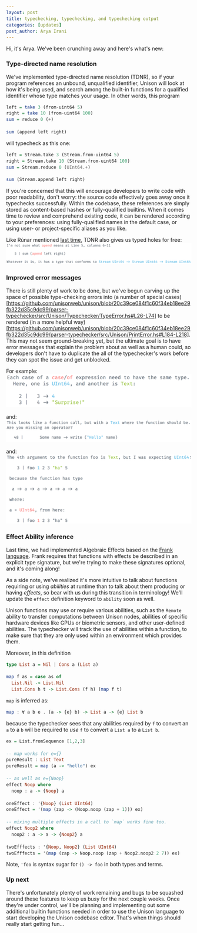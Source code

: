 ```yaml
---
layout: post
title: typechecking, typechecking, and typechecking output
categories: [updates]
post_author: Arya Irani
---
```


Hi, it's Arya.  We've been crunching away and here's what's new:

### Type-directed name resolution

We've implemented type-directed name resolution (TDNR), so if your program references an unbound, unqualified identifier, Unison will look at how it's being used, and search among the built-in functions for a qualified identifier whose type matches your usage.  In other words, this program

```haskell
left = take 3 (from-uint64 5)
right = take 10 (from-uint64 100)
sum = reduce 0 (+)

sum (append left right)
```

will typecheck as this one:

```haskell
left = Stream.take 3 (Stream.from-uint64 5)
right = Stream.take 10 (Stream.from-uint64 100)
sum = Stream.reduce 0 (UInt64.+)

sum (Stream.append left right)
```

If you're concerned that this will encourage developers to write code with poor readability, don't worry: the source code effectively goes away once it typechecks successfully.  Within the codebase, these references are simply stored as content-based hashes or fully-qualified builtins. When it comes time to review and comprehend existing code, it can be rendered according to your preferences: using fully-qualified names in the default case, or using user- or project-specific aliases as you like.

Like Rúnar mentioned [last time](/2018-08-07/update.html), TDNR also gives us typed holes for free:
![I don't know what "apend" means.](/Resources/UnisonError-i-dunno-what-apend-means.png)

### Improved error messages

There is still plenty of work to be done, but we've begun carving up the space of possible type-checking errors into (a number of special cases)[https://github.com/unisonweb/unison/blob/20c39ce084f1c60f34eb18ee29fb322d35c9dc99/parser-typechecker/src/Unison/Typechecker/TypeError.hs#L26-L74] to be rendered (in a more helpful way)[https://github.com/unisonweb/unison/blob/20c39ce084f1c60f34eb18ee29fb322d35c9dc99/parser-typechecker/src/Unison/PrintError.hs#L184-L218].  This may not seem ground-breaking yet, but the ultimate goal is to have error messages that explain the problem about as well as a human could, so developers don't have to duplicate the all of the typechecker's work before they can spot the issue and get unblocked.

For example:
![Mismatched case body types.](/resources/UnisonError-casebody.png)

and:
![Not a function call.](/resources/UnisonError-not-a-function.png)

and:
![Mismatched relative to solved type parameter.](/resources/UnisonError-app-polymorphic.png)

### ~~Effect~~ Ability inference

Last time, we had implemented Algebraic Effects based on the [Frank language](https://github.com/frank-lang/frank).  Frank requires that functions with effects be described in an explicit type signature, but we're trying to make these signatures optional, and it's coming along!

As a side note, we've realized it's more intuitive to talk about functions requiring or using *abilities* at runtime than to talk about them producing or having *effects*, so bear with us during this transition in terminology!  We'll update the `effect` definition keyword to `ability` soon as well.

Unison functions may use or require various abilities, such as the `Remote` ability to transfer computations between Unison nodes, abilities of specific hardware devices like GPUs or biometric sensors, and other user-defined abilities.  The typechecker will track the use of abilities within a function, to make sure that they are only used within an environment which provides them.

Moreover, in this definition
```haskell
type List a = Nil | Cons a (List a)

map f as = case as of
  List.Nil -> List.Nil
  List.Cons h t -> List.Cons (f h) (map f t)
```
`map` is inferred as:
```haskell
map : ∀ a b e . (a -> {e} b) -> List a -> {e} List b
```
because the typechecker sees that any abilities required by `f` to convert an `a` to a `b` will be required to *use* `f` to convert a `List a` to a `List b`.

```haskell
ex = List.fromSequence [1,2,3]

-- map works for e={}
pureResult : List Text
pureResult = map (a -> "hello") ex

-- as well as e={Noop}
effect Noop where
  noop : a -> {Noop} a

oneEffect : '{Noop} (List UInt64)
oneEffect = '(map (zap -> (Noop.noop (zap + 1))) ex)

-- mixing multiple effects in a call to `map` works fine too.
effect Noop2 where
  noop2 : a -> a -> {Noop2} a

twoEfffects : '{Noop, Noop2} (List UInt64)
twoEfffects = '(map (zap -> Noop.noop (zap + Noop2.noop2 2 7)) ex)
```

Note, `'foo` is syntax sugar for `() -> foo` in both types and terms.

### Up next
There's unfortunately plenty of work remaining and bugs to be squashed around these features to keep us busy for the next couple weeks.  Once they're under control, we'll be planning and implementing out some additional builtin functions needed in order to use the Unison language to start developing the Unison codebase editor.  That's when things should really start getting fun...
